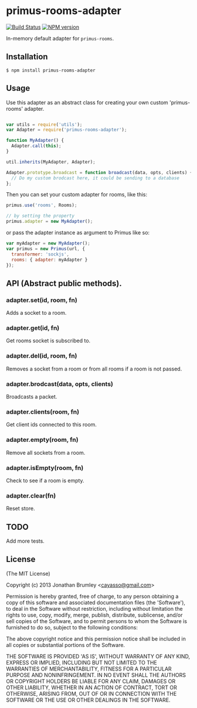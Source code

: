 # primus-rooms-adapter

[![Build Status](https://travis-ci.org/cayasso/primus-rooms-adapter.png?branch=master)](https://travis-ci.org/cayasso/primus-rooms-adapter)
[![NPM version](https://badge.fury.io/js/primus-rooms-adapter.png)](http://badge.fury.io/js/primus-rooms-adapter)

In-memory default adapter for `primus-rooms`.

## Installation

```
$ npm install primus-rooms-adapter
```

## Usage

Use this adapter as an abstract class for creating your own custom 'primus-rooms' adapter.


```javascript

var utils = require('utils');
var Adapter = require('primus-rooms-adapter');

function MyAdapter() {
  Adapter.call(this);
}

util.inherits(MyAdapter, Adapter);

Adapter.prototype.broadcast = function broadcast(data, opts, clients) {
  // Do my custom brodcast here, it could be sending to a database
};

```

Then you can set your custom adapter for rooms, like this:

```javascript
primus.use('rooms', Rooms);

// by setting the property
primus.adapter = new MyAdapter();
```

or pass the adapter instance as argument to Primus like so:

```javascript
var myAdapter = new MyAdapter();
var primus = new Primus(url, {
  transformer: 'sockjs',
  rooms: { adapter: myAdapter }
});
```

## API (Abstract public methods).

### adapter.set(id, room, fn)

Adds a socket to a room.

### adapter.get(id, fn)

Get rooms socket is subscribed to.

### adapter.del(id, room, fn)

Removes a socket from a room or from all rooms if a room is not passed.

### adapter.brodcast(data, opts, clients)

Broadcasts a packet.

### adapter.clients(room, fn)

Get client ids connected to this room.

### adapter.empty(room, fn)

Remove all sockets from a room.

### adapter.isEmpty(room, fn)

Check to see if a room is empty.

### adapter.clear(fn)

Reset store.


## TODO

Add more tests.

## License

(The MIT License)

Copyright (c) 2013 Jonathan Brumley &lt;cayasso@gmail.com&gt;

Permission is hereby granted, free of charge, to any person obtaining
a copy of this software and associated documentation files (the
'Software'), to deal in the Software without restriction, including
without limitation the rights to use, copy, modify, merge, publish,
distribute, sublicense, and/or sell copies of the Software, and to
permit persons to whom the Software is furnished to do so, subject to
the following conditions:

The above copyright notice and this permission notice shall be
included in all copies or substantial portions of the Software.

THE SOFTWARE IS PROVIDED 'AS IS', WITHOUT WARRANTY OF ANY KIND,
EXPRESS OR IMPLIED, INCLUDING BUT NOT LIMITED TO THE WARRANTIES OF
MERCHANTABILITY, FITNESS FOR A PARTICULAR PURPOSE AND NONINFRINGEMENT.
IN NO EVENT SHALL THE AUTHORS OR COPYRIGHT HOLDERS BE LIABLE FOR ANY
CLAIM, DAMAGES OR OTHER LIABILITY, WHETHER IN AN ACTION OF CONTRACT,
TORT OR OTHERWISE, ARISING FROM, OUT OF OR IN CONNECTION WITH THE
SOFTWARE OR THE USE OR OTHER DEALINGS IN THE SOFTWARE.
